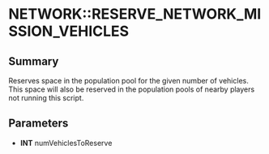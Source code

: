 # NETWORK::RESERVE_NETWORK_MISSION_VEHICLES

## Summary
Reserves space in the population pool for the given number of vehicles. This space will also be reserved in the population pools of nearby players not running this script.

## Parameters
* **INT** numVehiclesToReserve
